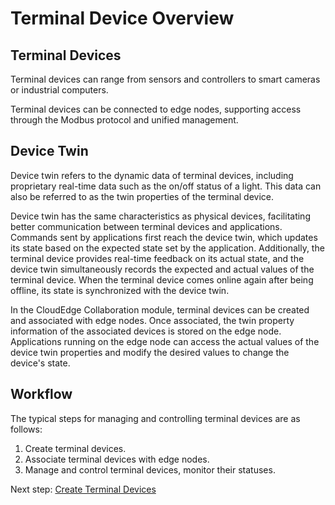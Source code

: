 # Terminal Device Overview

## Terminal Devices

Terminal devices can range from sensors and controllers to smart cameras or industrial computers.

Terminal devices can be connected to edge nodes, supporting access through the Modbus protocol and unified management.

## Device Twin

Device twin refers to the dynamic data of terminal devices, including proprietary real-time data such as the on/off status of a light. This data can also be referred to as the twin properties of the terminal device.

Device twin has the same characteristics as physical devices, facilitating better communication between terminal devices and applications. Commands sent by applications first reach the device twin, which updates its state based on the expected state set by the application. Additionally, the terminal device provides real-time feedback on its actual state, and the device twin simultaneously records the expected and actual values of the terminal device. When the terminal device comes online again after being offline, its state is synchronized with the device twin.


In the CloudEdge Collaboration module, terminal devices can be created and associated with edge nodes. Once associated, the twin property information of the associated devices is stored on the edge node. Applications running on the edge node can access the actual values of the device twin properties and modify the desired values to change the device's state.

## Workflow

The typical steps for managing and controlling terminal devices are as follows:

1. Create terminal devices.
2. Associate terminal devices with edge nodes.
3. Manage and control terminal devices, monitor their statuses.

Next step: [Create Terminal Devices](create-device.md)
